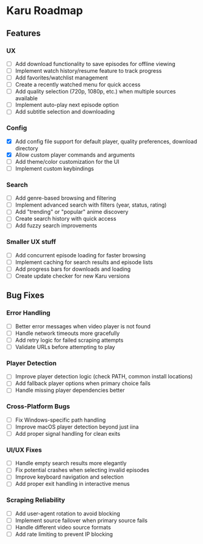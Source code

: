 # Karu Roadmap

## Features

### UX
- [ ] Add download functionality to save episodes for offline viewing
- [ ] Implement watch history/resume feature to track progress
- [ ] Add favorites/watchlist management
- [ ] Create a recently watched menu for quick access
- [ ] Add quality selection (720p, 1080p, etc.) when multiple sources available
- [ ] Implement auto-play next episode option
- [ ] Add subtitle selection and downloading

### Config
- [x] Add config file support for default player, quality preferences, download directory
- [x] Allow custom player commands and arguments
- [ ] Add theme/color customization for the UI
- [ ] Implement custom keybindings

### Search
- [ ] Add genre-based browsing and filtering
- [ ] Implement advanced search with filters (year, status, rating)
- [ ] Add "trending" or "popular" anime discovery
- [ ] Create search history with quick access
- [ ] Add fuzzy search improvements

### Smaller UX stuff
- [ ] Add concurrent episode loading for faster browsing
- [ ] Implement caching for search results and episode lists
- [ ] Add progress bars for downloads and loading
- [ ] Create update checker for new Karu versions

## Bug Fixes

### Error Handling
- [ ] Better error messages when video player is not found
- [ ] Handle network timeouts more gracefully
- [ ] Add retry logic for failed scraping attempts
- [ ] Validate URLs before attempting to play

### Player Detection
- [ ] Improve player detection logic (check PATH, common install locations)
- [ ] Add fallback player options when primary choice fails
- [ ] Handle missing player dependencies better

### Cross-Platform Bugs
- [ ] Fix Windows-specific path handling
- [ ] Improve macOS player detection beyond just iina
- [ ] Add proper signal handling for clean exits

### UI/UX Fixes
- [ ] Handle empty search results more elegantly
- [ ] Fix potential crashes when selecting invalid episodes
- [ ] Improve keyboard navigation and selection
- [ ] Add proper exit handling in interactive menus

### Scraping Reliability
- [ ] Add user-agent rotation to avoid blocking
- [ ] Implement source failover when primary source fails
- [ ] Handle different video source formats
- [ ] Add rate limiting to prevent IP blocking

